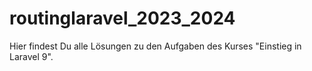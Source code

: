 # routinglaravel_2023_2024

Hier findest Du alle Lösungen zu den Aufgaben des Kurses "Einstieg in Laravel 9".
